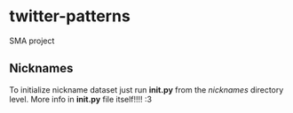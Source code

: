 # twitter-patterns
SMA project

## Nicknames
To initialize nickname dataset just run **init.py** from the *nicknames* directory level. 
More info in **init.py** file itself!!!! :3 